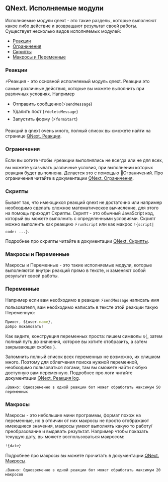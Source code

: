 ## QNext. Исполняемые модули



Исполняемые модули qnext - это такие разделы, которые выполняют какое либо действие и возвращают результат своей работы. Существует несколько видов исполняемых модулей:
* [Реакции](#реакции)
* [Ограничения](#ограничения)
* [Скрипты](#скрипты)
* [Макросы и Переменные](#макросы-и-переменные)
### Реакции

⚡️Реакция - это основной исполняемый модуль qnext. Реакции это самые различные действия, которые вы можете выполнить при различных условиях. Например
* Отправить сообщение(⚡️`sendMessage`)
* Удалить пост (⚡️`deleteMessage`) 
* Запустить форму (⚡️`formStart`)

Реакций в qnext очень много, полный список вы сможете найти на странице [QNext. Реакции](/docs-test/reactions). 
### Ограничения

Если вы хотите чтобы ⚡️реакции выполнялись не всегда или не для всех, вы можете указывать различные условия, при выполнении которых реакция будет выполнена. Делается это с помощью 🚧Ограничений. Про ограничения читайте в документации [QNext. Ограничения](/docs-test/restrictions).


### Скрипты

Бывает так, что имеющихся реакций qnext не достаточно или например необходимо сделать сложное математическое вычисление, для этого на помощь приходят Скрипты. Скрипт - это обычный JavaScript код, который вы можете выполнить с определенными условиями. Скрипт можно выполнить как реакцию ⚡️`runScript` или как макрос `!{script| code: ...}`.

Подробнее про скрипты читайте в документации [QNext. Скрипты](/docs-test/script).


### Макросы и Переменные

Макросы и Переменные - это такие исполняемые модули, которые выполняются внутри реакций прямо в тексте, и заменяют собой результат своей работы.
### Переменные

Например если вам необходимо в реакции ⚡️`sendMessage` написать имя пользователя, вам необходимо написать в тексте этой реакции такую Переменную:
```js 
Привет, ${user.name},
добро пожаловать!
```

Как видите, конструкция переменных проста: пишем символы `${`,  затем полный путь до значения, которое вы хотите отобразить, а затем закрывающая скобка `}`. 

Запомнить полный список всех переменных не возможно, их слишком много. Поэтому для облегчения поиска нужной переменной, необходимо пользоваться логами, там вы сможете найти любую доступную вам переменную. Подробнее про логи читайте документации [QNext. Реакция log](/docs-test/reactions/log).
```plain
⚠️Важно: Одновременно в одной реакции бот может обработать максимум 50 переменных
```
### Макросы

Макросы - это небольшие мини программы, формат похож на переменные, но в отличии от них макросы не просто отображают имеющиеся значения, макросы умеют выполнять какую то работу/преобразование и выдавать результат. Например чтобы показать текущую дату, вы можете воспользоваться макросом:
```js 
!{date}


```

Подробнее про макросы вы можете прочитать в документации [QNext. Макросы](/docs-test/macros).
```plain
⚠️Важно: Одновременно в одной реакции бот может обработать максимум 20 макросов
```




